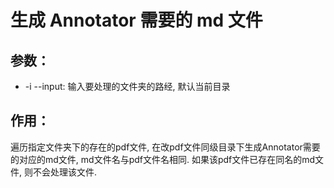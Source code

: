 # 生成 Annotator 需要的 md 文件
## 参数：
- -i --input: 输入要处理的文件夹的路经, 默认当前目录

## 作用：
遍历指定文件夹下的存在的pdf文件, 在改pdf文件同级目录下生成Annotator需要的对应的md文件, md文件名与pdf文件名相同. 如果该pdf文件已存在同名的md文件, 则不会处理该文件.
